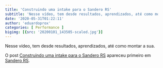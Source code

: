 ```yaml
---
title: 'Construindo uma intake para o Sandero RS'
subtitle: 'Nesse vídeo, tem desde resultados, aprendizados, até como montar a sua.'
date: '2020-05-31T01:22:11'
author: 'eduardoprox'
categories: [ Performance ]
bigimg: [{src: '20200101_143505-scaled.jpg'}]
---
```


Nesse vídeo, tem desde resultados, aprendizados, até como montar a sua.




O post [Construindo uma intake para o Sandero RS](https://sanderors.com/construindo-uma-intake-para-o-sandero-rs/) apareceu primeiro em [Sandero RS](https://sanderors.com).


